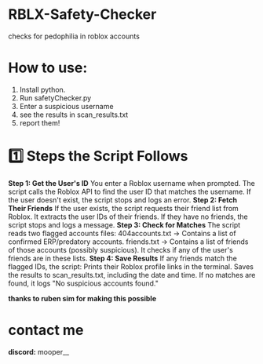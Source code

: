 # RBLX-Safety-Checker
checks for pedophilia in roblox accounts

# How to use:
1. Install python.
2. Run safetyChecker.py
3. Enter a suspicious username
4. see the results in scan_results.txt
5. report them!

# 1️⃣ Steps the Script Follows
**Step 1: Get the User's ID**
You enter a Roblox username when prompted.
The script calls the Roblox API to find the user ID that matches the username.
If the user doesn't exist, the script stops and logs an error.
**Step 2: Fetch Their Friends**
If the user exists, the script requests their friend list from Roblox.
It extracts the user IDs of their friends.
If they have no friends, the script stops and logs a message.
**Step 3: Check for Matches**
The script reads two flagged accounts files:
404accounts.txt → Contains a list of confirmed ERP/predatory accounts.
friends.txt → Contains a list of friends of those accounts (possibly suspicious).
It checks if any of the user's friends are in these lists.
**Step 4: Save Results**
If any friends match the flagged IDs, the script:
Prints their Roblox profile links in the terminal.
Saves the results to scan_results.txt, including the date and time.
If no matches are found, it logs "No suspicious accounts found."

**thanks to ruben sim for making this possible**

# contact me
**discord:** mooper__
